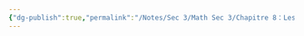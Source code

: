 ```yaml
---
{"dg-publish":true,"permalink":"/Notes/Sec 3/Math Sec 3/Chapitre 8：Les statistiques/8.7：Les quartiles et le diagramme de quartiles/A) Les quartiles/"}
---
```


